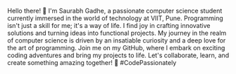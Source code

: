 Hello there! 👋 I'm Saurabh Gadhe, a passionate computer science student currently immersed in the world of technology at VIIT, Pune.
Programming isn't just a skill for me; it's a way of life. 
I find joy in crafting innovative solutions and turning ideas into functional projects.
My journey in the realm of computer science is driven by an insatiable curiosity and a deep love for the art of programming.
Join me on my GitHub, where I embark on exciting coding adventures and bring my projects to life. Let's collaborate, learn, and create something amazing together! 
🚀 #CodePassionately

<!---
gadhesaurabh74/gadhesaurabh74 is a ✨ special ✨ repository because its `README.md` (this file) appears on your GitHub profile.
You can click the Preview link to take a look at your changes.
--->
